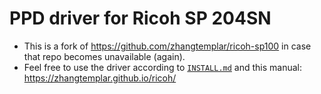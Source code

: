 # PPD driver for Ricoh SP 204SN
- This is a fork of https://github.com/zhangtemplar/ricoh-sp100 in case that repo becomes unavailable (again).
- Feel free to use the driver according to [`INSTALL.md`](INSTALL.md) and this manual: https://zhangtemplar.github.io/ricoh/
